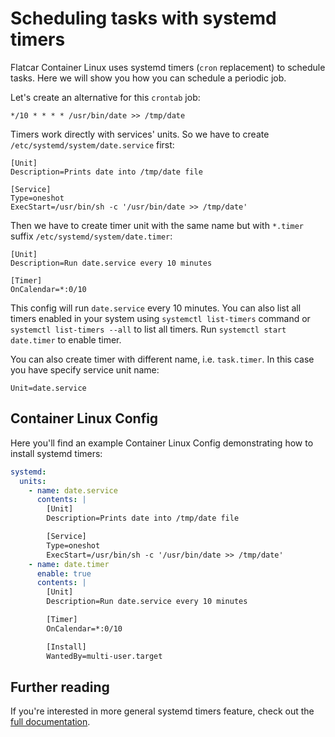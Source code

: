 # Scheduling tasks with systemd timers

Flatcar Container Linux uses systemd timers (`cron` replacement) to schedule tasks. Here we will show you how you can schedule a periodic job.

Let's create an alternative for this `crontab` job:

```
*/10 * * * * /usr/bin/date >> /tmp/date
```

Timers work directly with services' units. So we have to create `/etc/systemd/system/date.service` first:

```
[Unit]
Description=Prints date into /tmp/date file

[Service]
Type=oneshot
ExecStart=/usr/bin/sh -c '/usr/bin/date >> /tmp/date'
```

Then we have to create timer unit with the same name but with `*.timer` suffix `/etc/systemd/system/date.timer`:

```
[Unit]
Description=Run date.service every 10 minutes

[Timer]
OnCalendar=*:0/10
```



This config will run `date.service` every 10 minutes. You can also list all timers enabled in your system using `systemctl list-timers` command or `systemctl list-timers --all` to list all timers. Run `systemctl start date.timer` to enable timer.

You can also create timer with different name, i.e. `task.timer`. In this case you have specify service unit name:

```
Unit=date.service
```

## Container Linux Config

Here you'll find an example Container Linux Config demonstrating how to install systemd timers:

```yaml
systemd:
  units:
    - name: date.service
      contents: |
        [Unit]
        Description=Prints date into /tmp/date file

        [Service]
        Type=oneshot
        ExecStart=/usr/bin/sh -c '/usr/bin/date >> /tmp/date'
    - name: date.timer
      enable: true
      contents: |
        [Unit]
        Description=Run date.service every 10 minutes

        [Timer]
        OnCalendar=*:0/10

        [Install]
        WantedBy=multi-user.target
```

## Further reading

If you're interested in more general systemd timers feature, check out the [full documentation](http://www.freedesktop.org/software/systemd/man/systemd.timer.html).
